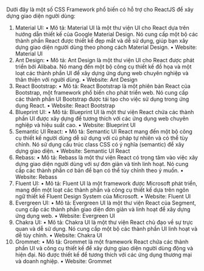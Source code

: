 
Dưới đây là một số CSS Framework phổ biến có hỗ trợ cho ReactJS để xây dựng giao diện người dùng:
1.	Material UI:
•	Mô tả: Material UI là một thư viện UI cho React dựa trên hướng dẫn thiết kế của Google Material Design. Nó cung cấp một bộ các thành phần React được thiết kế đẹp mắt và dễ sử dụng, giúp bạn xây dựng giao diện người dùng theo phong cách Material Design.
•	Website: Material UI
2.	Ant Design:
•	Mô tả: Ant Design là một thư viện UI cho React được phát triển bởi Alibaba. Nó mang đến một bộ công cụ thiết kế đồ họa và một loạt các thành phần UI để xây dựng ứng dụng web chuyên nghiệp và thân thiện với người dùng.
•	Website: Ant Design
3.	React Bootstrap:
•	Mô tả: React Bootstrap là một phiên bản React của Bootstrap, một framework phổ biến cho phát triển web. Nó cung cấp các thành phần UI Bootstrap được tái tạo cho việc sử dụng trong ứng dụng React.
•	Website: React Bootstrap
4.	Blueprint UI:
•	Mô tả: Blueprint UI là một thư viện React chứa các thành phần UI được xây dựng để tương thích với các ứng dụng web chuyên nghiệp và hiệu suất cao.
•	Website: Blueprint UI
5.	Semantic UI React:
•	Mô tả: Semantic UI React mang đến một bộ công cụ thiết kế người dùng dễ sử dụng với cú pháp tự nhiên và có thể tùy chỉnh. Nó sử dụng cấu trúc class CSS có ý nghĩa (semantic) để xây dựng giao diện.
•	Website: Semantic UI React
6.	Rebass:
•	Mô tả: Rebass là một thư viện React có trọng tâm vào việc xây dựng giao diện người dùng với sự đơn giản và tính linh hoạt. Nó cung cấp các thành phần cơ bản để bạn có thể tùy chỉnh theo ý muốn.
•	Website: Rebass
7.	Fluent UI:
•	Mô tả: Fluent UI là một framework được Microsoft phát triển, mang đến một loạt các thành phần và công cụ thiết kế dựa trên ngôn ngữ thiết kế Fluent Design System của Microsoft.
•	Website: Fluent UI
8.	Evergreen UI:
•	Mô tả: Evergreen UI là một thư viện React của Segment, cung cấp các thành phần giao diện đơn giản và linh hoạt để xây dựng ứng dụng web.
•	Website: Evergreen UI
9.	Chakra UI:
•	Mô tả: Chakra UI là một thư viện React chủ đạo về sự trực quan và dễ sử dụng. Nó cung cấp một bộ các thành phần UI linh hoạt và dễ tùy chỉnh.
•	Website: Chakra UI
10.	Grommet:
•	Mô tả: Grommet là một framework React chứa các thành phần UI và công cụ thiết kế để xây dựng giao diện người dùng động và hiện đại. Nó được thiết kế để tương thích với các ứng dụng thương mại và doanh nghiệp.
•	Website: Grommet

